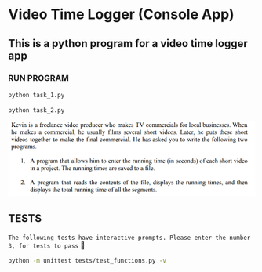 # Video Time Logger (Console App)

## This is a python program for a video time logger app

### RUN PROGRAM

```bash
python task_1.py
```

```bash
python task_2.py
```

![video-time-logger-instructions](/screenshots/video-time-logger-assignment.png)

## TESTS

`The following tests have interactive prompts. Please enter the number 3, for tests to pass` :see_no_evil:

```bash
python -m unittest tests/test_functions.py -v
```
